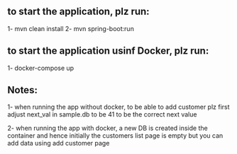 ## to start the application, plz run:
1- mvn clean install
2- mvn spring-boot:run

## to start the application usinf Docker, plz run:
1- docker-compose up

## Notes:
1- when running the app without docker, to be able to add customer plz first adjust next_val in sample.db to be 41 to be the correct next value

2- when running the app with docker, a new DB is created inside the container and hence initially the customers list page is empty but you can add data using add customer page

